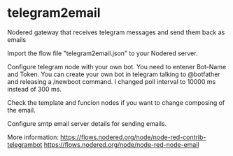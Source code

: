 # telegram2email
Nodered gateway that receives telegram messages and send them back as emails

Import the flow file "telegram2email.json" to your Nodered server.

Configure telegram node with your own bot. You need to entener Bot-Name and Token.
You can create your own bot in telegram talking to @botfather and releasing a /newboot command.
I changed poll interval to 10000 ms instead of 300 ms.


Check the template and funcion nodes if you want to change composing of the email.

Configure smtp email server details for sending emails.

More information:
https://flows.nodered.org/node/node-red-contrib-telegrambot
https://flows.nodered.org/node/node-red-node-email
